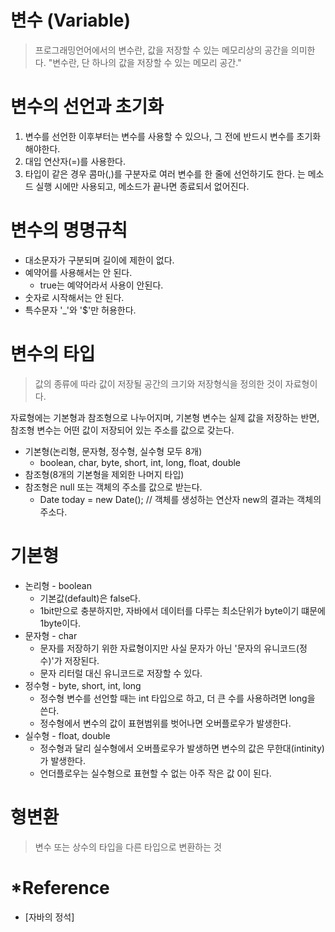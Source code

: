 # 변수 (Variable)
> 프로그래밍언어에서의 변수란, 값을 저장할 수 있는 메모리상의 공간을 의미한다.
> "변수란, 단 하나의 값을 저장할 수 있는 메모리 공간."

# 변수의 선언과 초기화
1. 변수를 선언한 이후부터는 변수를 사용할 수 있으나, 그 전에 반드시 변수를 초기화해야한다.
2. 대입 연산자(=)를 사용한다.
3. 타입이 같은 경우 콤마(,)를 구분자로 여러 변수를 한 줄에 선언하기도 한다.
는 메소드 실행 시에만 사용되고, 메소드가 끝나면 종료되서 없어진다.

# 변수의 명명규칙
+ 대소문자가 구분되며 길이에 제한이 없다.
+ 예약어를 사용해서는 안 된다.
    + true는 예약어라서 사용이 안된다.
+ 숫자로 시작해서는 안 된다.
+ 특수문자 '_'와 '$'만 허용한다.

# 변수의 타입
> 값의 종류에 따라 값이 저장될 공간의 크기와 저장형식을 정의한 것이 자료형이다.

자료형에는 기본형과 참조형으로 나누어지며, 기본형 변수는 실제 값을 저장하는 반면, 참조형 변수는 어떤 값이 저장되어 있는 주소를 값으로 갖는다.
+ 기본형(논리형, 문자형, 정수형, 실수형 모두 8개)
    + boolean, char, byte, short, int, long, float, double
+ 참조형(8개의 기본형을 제외한 나머지 타입)
+ 참조형은 null 또는 객체의 주소를 값으로 받는다.
    + Date today = new Date(); // 객체를 생성하는 연산자 new의 결과는 객체의 주소다.

# 기본형
+ 논리형 - boolean
    + 기본값(default)은 false다.
    + 1bit만으로 충분하지만, 자바에서 데이터를 다루는 최소단위가 byte이기 떄문에 1byte이다.
+ 문자형 - char
    + 문자를 저장하기 위한 자료형이지만 사실 문자가 아닌 '문자의 유니코드(정수)'가 저장된다.
    + 문자 리터럴 대신 유니코드로 저장할 수 있다.
+ 정수형 - byte, short, int, long
    + 정수형 변수를 선언할 때는 int 타입으로 하고, 더 큰 수를 사용하려면 long을 쓴다.
    + 정수형에서 변수의 값이 표현범위를 벗어나면 오버플로우가 발생한다.
+ 실수형 - float, double
    + 정수형과 달리 실수형에서 오버플로우가 발생하면 변수의 값은 무한대(intinity)가 발생한다.
    + 언더플로우는 실수형으로 표현할 수 없는 아주 작은 값 0이 된다.
    
# 형변환
> 변수 또는 상수의 타입을 다른 타입으로 변환하는 것

# *Reference
+ [자바의 정석]